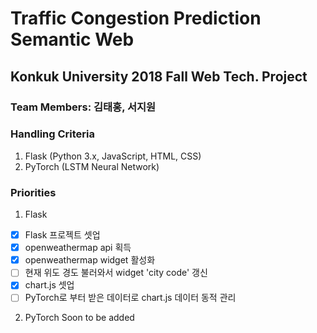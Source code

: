 # Traffic Congestion Prediction Semantic Web
## Konkuk University 2018 Fall Web Tech. Project
### Team Members: 김태홍, 서지원

### Handling Criteria
1. Flask (Python 3.x, JavaScript, HTML, CSS)
2. PyTorch (LSTM Neural Network)

### Priorities
1. Flask
 - [x] Flask 프로젝트 셋업
 - [x] openweathermap api 획득
 - [x] openweathermap widget 활성화
 - [ ] 현재 위도 경도 불러와서 widget 'city code' 갱신
 - [x] chart.js 셋업
 - [ ] PyTorch로 부터 받은 데이터로 chart.js 데이터 동적 관리

2. PyTorch
Soon to be added



